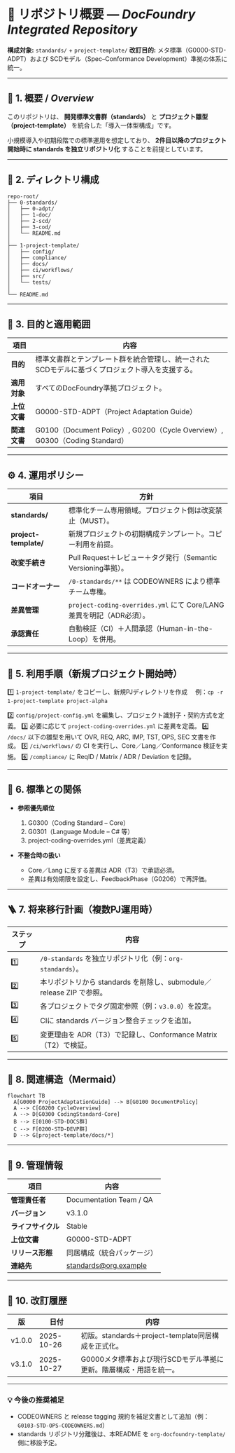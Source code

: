 # 🧭 リポジトリ概要 — *DocFoundry Integrated Repository*

**構成対象:** `standards/` + `project-template/`
**改訂目的:** メタ標準（G0000-STD-ADPT）および SCDモデル（Spec–Conformance Development）準拠の体系に統一。

---

## 📘 1. 概要 / *Overview*

このリポジトリは、
**開発標準文書群（standards）** と **プロジェクト雛型（project-template）** を統合した「導入一体型構成」です。

小規模導入や初期段階での標準運用を想定しており、
**2件目以降のプロジェクト開始時に standards を独立リポジトリ化** することを前提としています。

---

## 📂 2. ディレクトリ構成

```plaintext
repo-root/
├── 0-standards/
│   ├── 0-adpt/
│   ├── 1-doc/
│   ├── 2-scd/
│   ├── 3-cod/
│   └── README.md
│
├── 1-project-template/
│   ├── config/
│   ├── compliance/
│   ├── docs/
│   ├── ci/workflows/
│   ├── src/
│   └── tests/
│
└── README.md
```

---

## 🎯 3. 目的と適用範囲

| 項目 | 内容 |
|------|------|
| **目的** | 標準文書群とテンプレート群を統合管理し、統一されたSCDモデルに基づくプロジェクト導入を支援する。 |
| **適用対象** | すべてのDocFoundry準拠プロジェクト。 |
| **上位文書** | G0000-STD-ADPT（Project Adaptation Guide） |
| **関連文書** | G0100（Document Policy）, G0200（Cycle Overview）, G0300（Coding Standard） |

---

## ⚙️ 4. 運用ポリシー

| 項目 | 方針 |
|------|------|
| **standards/** | 標準化チーム専用領域。プロジェクト側は改変禁止（MUST）。 |
| **project-template/** | 新規プロジェクトの初期構成テンプレート。コピー利用を前提。 |
| **改変手続き** | Pull Request＋レビュー＋タグ発行（Semantic Versioning準拠）。 |
| **コードオーナー** | `/0-standards/**` は CODEOWNERS により標準チーム専権。 |
| **差異管理** | `project-coding-overrides.yml` にて Core/LANG 差異を明記（ADR必須）。 |
| **承認責任** | 自動検証（CI）＋人間承認（Human-in-the-Loop）を併用。 |

---

## 🚀 5. 利用手順（新規プロジェクト開始時）

1️⃣ `1-project-template/` をコピーし、新規PJディレクトリを作成
　例：`cp -r 1-project-template project-alpha`

2️⃣ `config/project-config.yml` を編集し、プロジェクト識別子・契約方式を定義。
3️⃣ 必要に応じて `project-coding-overrides.yml` に差異を定義。
4️⃣ `/docs/` 以下の雛型を用いて OVR, REQ, ARC, IMP, TST, OPS, SEC 文書を作成。
5️⃣ `/ci/workflows/` の CI を実行し、Core／Lang／Conformance 検証を実施。
6️⃣ `/compliance/` に ReqID / Matrix / ADR / Deviation を記録。

---

## 🔗 6. 標準との関係

- **参照優先順位**
  1. G0300（Coding Standard – Core）
  2. G0301（Language Module – C# 等）
  3. project-coding-overrides.yml（差異定義）

- **不整合時の扱い**
  - Core／Lang に反する差異は ADR（T3）で承認必須。
  - 差異は有効期限を設定し、FeedbackPhase（G0206）で再評価。

---

## 🪜 7. 将来移行計画（複数PJ運用時）

| ステップ | 内容 |
|----------|------|
| 1️⃣ | `/0-standards` を独立リポジトリ化（例：`org-standards`）。 |
| 2️⃣ | 本リポジトリから standards を削除し、submodule／release ZIP で参照。 |
| 3️⃣ | 各プロジェクトでタグ固定参照（例：`v3.0.0`）を設定。 |
| 4️⃣ | CIに standards バージョン整合チェックを追加。 |
| 5️⃣ | 変更理由を ADR（T3）で記録し、Conformance Matrix（T2）で検証。 |

---

## 🧩 8. 関連構造（Mermaid）

```mermaid
flowchart TB
  A[G0000 ProjectAdaptationGuide] --> B[G0100 DocumentPolicy]
  A --> C[G0200 CycleOverview]
  A --> D[G0300 CodingStandard-Core]
  B --> E[0100-STD-DOCS群]
  C --> F[0200-STD-DEVP群]
  D --> G[project-template/docs/*]
```

---

## 📄 9. 管理情報

| 項目 | 内容 |
|------|------|
| **管理責任者** | Documentation Team / QA |
| **バージョン** | v3.1.0 |
| **ライフサイクル** | Stable |
| **上位文書** | G0000-STD-ADPT |
| **リリース形態** | 同居構成（統合パッケージ） |
| **連絡先** | standards@org.example |

---

## 🧾 10. 改訂履歴

| 版 | 日付 | 内容 |
|----|------|------|
| v1.0.0 | 2025-10-26 | 初版。standards＋project-template同居構成を正式化。 |
| v3.1.0 | 2025-10-27 | G0000メタ標準および現行SCDモデル準拠に更新。階層構成・用語を統一。 |

---

### 💡 今後の推奨補足
- CODEOWNERS と release tagging 規約を補足文書として追加（例：`G0103-STD-OPS-CODEOWNERS.md`）
- standards リポジトリ分離後は、本README を `org-docfoundry-template/` 側に移設予定。
